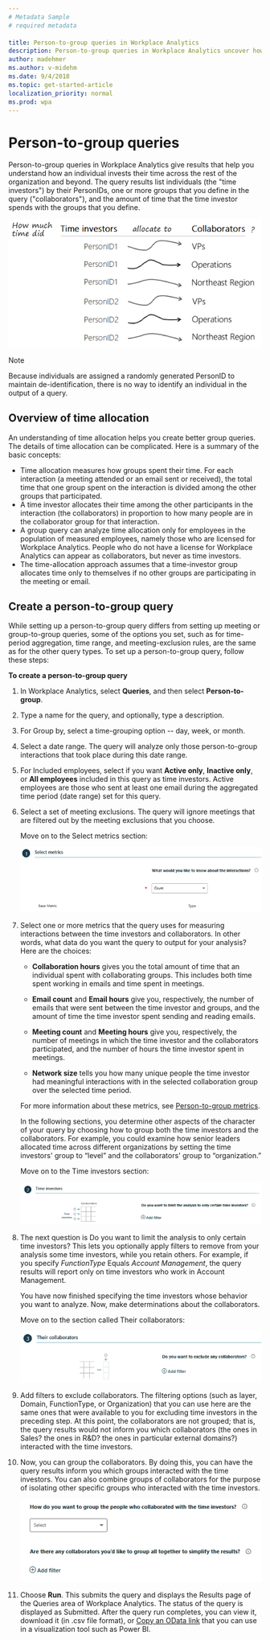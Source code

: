 ```yaml
---
# Metadata Sample
# required metadata

title: Person-to-group queries in Workplace Analytics
description: Person-to-group queries in Workplace Analytics uncover how an individual invested their time across the rest of the organization and beyond.
author: madehmer
ms.author: v-midehm
ms.date: 9/4/2018
ms.topic: get-started-article
localization_priority: normal 
ms.prod: wpa
---
```


# Person-to-group queries

Person-to-group queries in Workplace Analytics give results that help you understand how an individual invests their time across the rest of the organization and beyond. The query results list individuals (the "time investors") by their PersonIDs, one or more groups that you define in the query ("collaborators"), and the amount of time that the time investor spends with the groups that you define.

![Time investors allocate time to groups](../Images/WpA/tutorials/p2g-query.png)

> [!Note]
> Because individuals are assigned a randomly generated PersonID to maintain de-identification, there is no way to identify an individual in the output of a query.

## Overview of time allocation

An understanding of time allocation helps you create better group queries. The details of time allocation can be complicated. Here is a summary of the basic concepts:

* Time allocation measures how groups spent their time. For each interaction (a meeting attended or an email sent or received), the total time that one group spent on the interaction is divided among the other groups that participated.
* A time investor allocates their time among the other participants in the interaction (the collaborators) in proportion to how many people are in the collaborator group for that interaction.
* A group query can analyze time allocation only for employees in the population of measured employees, namely those who are licensed for Workplace Analytics. People who do not have a license for Workplace Analytics can appear as collaborators, but never as time investors.
* The time-allocation approach assumes that a time-investor group allocates time only to themselves if no other groups are participating in the meeting or email.

## Create a person-to-group query

While setting up a person-to-group query differs from setting up meeting or group-to-group queries, some of the options you set, such as for time-period aggregation, time range, and meeting-exclusion rules, are the same as for the other query types. To set up a person-to-group query, follow these steps:

**To create a person-to-group query**

1. In Workplace Analytics, select **Queries**, and then select **Person-to-group**.
2. Type a name for the query, and optionally, type a description.
3. For Group by, select a time-grouping option -- day, week, or month.
4. Select a date range. The query will analyze only those person-to-group interactions that took place during this date range.
5. For Included employees, select if you want **Active only**, **Inactive only**, or **All employees** included in this query as time investors. Active employees are those who sent at least one email during the aggregated time period (date range) set for this query.
6. Select a set of meeting exclusions. The query will ignore meetings that are filtered out by the meeting exclusions that you choose.

    Move on to the Select metrics section:

   ![Select metrics](../Images/WpA/tutorials/g2g-01-select-metrics.png)

7. Select one or more metrics that the query uses for measuring interactions between the time investors and collaborators. In other words, what data do you want the query to output for your analysis? Here are the choices:

    * **Collaboration hours** gives you the total amount of time that an individual spent with collaborating groups. This includes both time spent working in emails and time spent in meetings.

    * **Email count** and **Email hours** give you, respectively, the number of emails that were sent between the time investor and groups, and the amount of time the time investor spent sending and reading emails.

    * **Meeting count** and **Meeting hours** give you, respectively, the number of meetings in which the time investor and the collaborators participated, and the number of hours the time investor spent in meetings.

    * **Network size** tells you how many unique people the time investor had meaningful interactions with in the selected collaboration group over the selected time period.

   For more information about these metrics, see [Person-to-group metrics](../use/metric-definitions.md#person-to-group-metrics).

    In the following sections, you determine other aspects of the character of your query by choosing how to group both the time investors and the collaborators. For example, you could examine how senior leaders allocated time across different organizations by setting the time investors' group to “level” and the collaborators' group to “organization.”

   Move on to the Time investors section:

   ![Group and filter time investors](../Images/WpA/tutorials/p2g-limit-time-investors.png)

8. The next question is Do you want to limit the analysis to only certain time investors? This lets you optionally apply filters to remove from your analysis some time investors, while you retain others. For example, if you specify _FunctionType_ Equals _Account Management_, the query results will report only on time investors who work in Account Management.

   You have now finished specifying the time investors whose behavior you want to analyze. Now, make determinations about the collaborators.

   Move on to the section called Their collaborators:

   ![Exclude collaborators](../Images/WpA/tutorials/g2g-03-exclude-collaborators.png)

9. Add filters to exclude collaborators. The filtering options (such as layer, Domain, FunctionType, or Organization) that you can use here are the same ones that were available to you for excluding time investors in the preceding step. At this point, the collaborators are not grouped; that is, the query results would not inform you which collaborators (the ones in Sales? the ones in R&D? the ones in particular external domains?) interacted with the time investors.
10. Now, you can group the collaborators. By doing this, you can have the query results inform you which groups interacted with the time investors. You can also combine groups of collaborators for the purpose of isolating other specific groups who interacted with the time investors.

    ![Group collaborators](../Images/WpA/tutorials/g2g-04-group-collaborators.png)

11. Choose **Run**. This submits the query and displays the Results page of the Queries area of Workplace Analytics. The status of the query is displayed as Submitted. After the query run completes, you can view it, download it (in .csv file format), or [Copy an OData link](https://docs.microsoft.com/en-us/workplace-analytics/use/view-download-and-export-query-results#get-a-link-for-odata-feed-that-you-can-use-in-power-bi) that you can use in a visualization tool such as Power BI.
